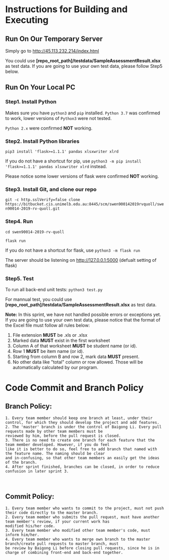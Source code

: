 # Instructions for Building and Executing

## Run On Our Temporary Server

Simply go to http://45.113.232.214/index.html

You could use **[repo_root_path]/testdata/SampleAssessmentResult.xlsx** as test data.
If you are going to use your own test data, please follow Step5 below.


## Run On Your Local PC

### Step1. Install Python

Makes sure you have `python3` and `pip` installed. `Python 3.7` was confirmed to work, lower versions of `Python3` were not tested.

`Python 2.x` were confirmed **NOT** working.


### Step2. Install Python libraries

`pip3 install 'flask>=1.1.1' pandas xlsxwriter xlrd`

If you do not have a shortcut for pip, use
`python3 -m pip install 'flask>=1.1.1' pandas xlsxwriter xlrd`
instead.

Please notice some lower versions of flask were confirmed **NOT** working.


### Step3. Install Git, and clone our repo

`git -c http.sslVerify=false clone https://bitbucket.cis.unimelb.edu.au:8445/scm/swen900142019rvquoll/swen90014-2019-rv-quoll.git`


### Step4. Run

`cd swen90014-2019-rv-quoll`

`flask run`

If you do not have a shortcut for flask, use
`python3 -m flask run`

The server should be listening on http://127.0.0.1:5000 (defualt setting of flask)


### Step5. Test
To run all back-end unit tests: `python3 test.py` 

For mannual test, you could use **[repo_root_path]/testdata/SampleAssessmentResult.xlsx** as test data.

**Note:**
In this sprint, we have not handled possible errors or exceptions yet. 
If you are going to use your own test data, please notice that the format of the Excel file must follow all rules below:

1. File extension **MUST** be .xls or .xlsx
2. Marked data **MUST** exist in the first worksheet
3. Column A of that worksheet **MUST** be student name (or id).
4. Row 1 **MUST** be item name (or id).
5. Starting from column B and row 2, mark data **MUST** present.
6. No other data like "total" column or row allowed. Those will be automatically calculated by our program.<br/>

# Code Commit and Branch Policy
## Branch Policy:
    1. Every team member should keep one branch at least, under their control, for which they should develop the project and add features. 
    2. The 'master' branch is under the control of Baigong Li. Every pull requests made by other team members must be 
    reviewed by him, before the pull request is closed. 
    3. There is no need to create one branch for each feature that the team member developed. However, if you do feel 
    like it is better to do so, feel free to add branch that named with the feature name. The naming should be clear 
    and in-confusing, so that other team members an easily get the ideas of the branch. 
    4. After sprint finished, branches can be closed, in order to reduce confusion in later sprint 3. 
<br />

## Commit Policy:
    1. Every team member who wants to commit to the project, must not push their code directly to the master branch. 
    2. Every team member who submits the pull request, must have another team member's review, if your current work has 
    modified his/her code. 
    3. Every team member who modified other team member's code, must inform him/her. 
    4. Every team member who wants to merge own branch to the master branch/create pull requests to master branch, must 
    be review by Baigong Li before closing pull requests, since he is in charge of combining front-end and back-end together. 
